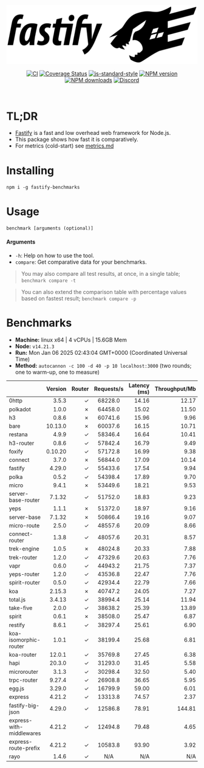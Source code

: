 <div align="center">
  <img src="https://github.com/fastify/graphics/raw/HEAD/fastify-landscape-outlined.svg" width="650" height="auto"/>
</div>

<div align="center">

[![CI](https://github.com/fastify/fastify/workflows/ci/badge.svg)](https://github.com/fastify/fastify/actions/workflows/ci.yml)
[![Coverage Status](https://coveralls.io/repos/github/fastify/fastify/badge.svg?branch=master)](https://coveralls.io/github/fastify/fastify?branch=master)
[![js-standard-style](https://img.shields.io/badge/code%20style-standard-brightgreen.svg?style=flat)](http://standardjs.com/)
[![NPM version](https://img.shields.io/npm/v/fastify.svg?style=flat)](https://www.npmjs.com/package/fastify)
[![NPM downloads](https://img.shields.io/npm/dm/fastify.svg?style=flat)](https://www.npmjs.com/package/fastify) [![Discord](https://img.shields.io/discord/725613461949906985)](https://discord.gg/fastify)

</div>
<br />

# TL;DR

* [Fastify](https://github.com/fastify/fastify) is a fast and low overhead web framework for Node.js.
* This package shows how fast it is comparatively.
* For metrics (cold-start) see [metrics.md](./METRICS.md)

# Installing

```
npm i -g fastify-benchmarks
```

# Usage

```
benchmark [arguments (optional)]
```

#### Arguments

* `-h`: Help on how to use the tool.
* `compare`: Get comparative data for your benchmarks.

> You may also compare all test results, at once, in a single table; `benchmark compare -t`

> You can also extend the comparison table with percentage values based on fastest result; `benchmark compare -p`
# Benchmarks

* __Machine:__ linux x64 | 4 vCPUs | 15.6GB Mem
* __Node:__ `v14.21.3`
* __Run:__ Mon Jan 06 2025 02:43:04 GMT+0000 (Coordinated Universal Time)
* __Method:__ `autocannon -c 100 -d 40 -p 10 localhost:3000` (two rounds; one to warm-up, one to measure)

|                          | Version | Router | Requests/s | Latency (ms) | Throughput/Mb |
| :--                      | --:     | --:    | :-:        | --:          | --:           |
| 0http                    | 3.5.3   | ✓      | 68228.0    | 14.16        | 12.17         |
| polkadot                 | 1.0.0   | ✗      | 64458.0    | 15.02        | 11.50         |
| h3                       | 0.8.6   | ✗      | 60741.6    | 15.96        | 9.96          |
| bare                     | 10.13.0 | ✗      | 60037.6    | 16.15        | 10.71         |
| restana                  | 4.9.9   | ✓      | 58346.4    | 16.64        | 10.41         |
| h3-router                | 0.8.6   | ✓      | 57842.4    | 16.79        | 9.49          |
| foxify                   | 0.10.20 | ✓      | 57172.8    | 16.99        | 9.38          |
| connect                  | 3.7.0   | ✗      | 56844.0    | 17.09        | 10.14         |
| fastify                  | 4.29.0  | ✓      | 55433.6    | 17.54        | 9.94          |
| polka                    | 0.5.2   | ✓      | 54398.4    | 17.89        | 9.70          |
| micro                    | 9.4.1   | ✗      | 53449.6    | 18.21        | 9.53          |
| server-base-router       | 7.1.32  | ✓      | 51752.0    | 18.83        | 9.23          |
| yeps                     | 1.1.1   | ✗      | 51372.0    | 18.97        | 9.16          |
| server-base              | 7.1.32  | ✗      | 50866.4    | 19.16        | 9.07          |
| micro-route              | 2.5.0   | ✓      | 48557.6    | 20.09        | 8.66          |
| connect-router           | 1.3.8   | ✓      | 48057.6    | 20.31        | 8.57          |
| trek-engine              | 1.0.5   | ✗      | 48024.8    | 20.33        | 7.88          |
| trek-router              | 1.2.0   | ✓      | 47329.6    | 20.63        | 7.76          |
| vapr                     | 0.6.0   | ✓      | 44943.2    | 21.75        | 7.37          |
| yeps-router              | 1.2.0   | ✓      | 43536.8    | 22.47        | 7.76          |
| spirit-router            | 0.5.0   | ✓      | 42934.4    | 22.79        | 7.66          |
| koa                      | 2.15.3  | ✗      | 40747.2    | 24.05        | 7.27          |
| total.js                 | 3.4.13  | ✓      | 38994.4    | 25.14        | 11.94         |
| take-five                | 2.0.0   | ✓      | 38638.2    | 25.39        | 13.89         |
| spirit                   | 0.6.1   | ✗      | 38508.0    | 25.47        | 6.87          |
| restify                  | 8.6.1   | ✓      | 38297.4    | 25.61        | 6.90          |
| koa-isomorphic-router    | 1.0.1   | ✓      | 38199.4    | 25.68        | 6.81          |
| koa-router               | 12.0.1  | ✓      | 35769.8    | 27.45        | 6.38          |
| hapi                     | 20.3.0  | ✓      | 31293.0    | 31.45        | 5.58          |
| microrouter              | 3.1.3   | ✓      | 30298.4    | 32.50        | 5.40          |
| trpc-router              | 9.27.4  | ✓      | 26908.8    | 36.65        | 5.95          |
| egg.js                   | 3.29.0  | ✓      | 16799.9    | 59.00        | 6.01          |
| express                  | 4.21.2  | ✓      | 13313.8    | 74.57        | 2.37          |
| fastify-big-json         | 4.29.0  | ✓      | 12586.8    | 78.91        | 144.81        |
| express-with-middlewares | 4.21.2  | ✓      | 12494.8    | 79.48        | 4.65          |
| express-route-prefix     | 4.21.2  | ✓      | 10583.8    | 93.90        | 3.92          |
| rayo                     | 1.4.6   | ✓      | N/A        | N/A          | N/A           |
